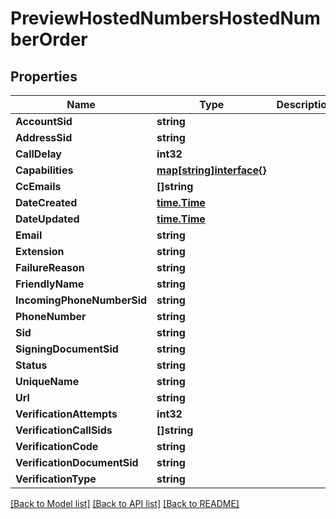 # PreviewHostedNumbersHostedNumberOrder

## Properties

Name | Type | Description | Notes
------------ | ------------- | ------------- | -------------
**AccountSid** | **string** |  | [optional] 
**AddressSid** | **string** |  | [optional] 
**CallDelay** | **int32** |  | [optional] 
**Capabilities** | [**map[string]interface{}**](.md) |  | [optional] 
**CcEmails** | **[]string** |  | [optional] 
**DateCreated** | [**time.Time**](time.Time.md) |  | [optional] 
**DateUpdated** | [**time.Time**](time.Time.md) |  | [optional] 
**Email** | **string** |  | [optional] 
**Extension** | **string** |  | [optional] 
**FailureReason** | **string** |  | [optional] 
**FriendlyName** | **string** |  | [optional] 
**IncomingPhoneNumberSid** | **string** |  | [optional] 
**PhoneNumber** | **string** |  | [optional] 
**Sid** | **string** |  | [optional] 
**SigningDocumentSid** | **string** |  | [optional] 
**Status** | **string** |  | [optional] 
**UniqueName** | **string** |  | [optional] 
**Url** | **string** |  | [optional] 
**VerificationAttempts** | **int32** |  | [optional] 
**VerificationCallSids** | **[]string** |  | [optional] 
**VerificationCode** | **string** |  | [optional] 
**VerificationDocumentSid** | **string** |  | [optional] 
**VerificationType** | **string** |  | [optional] 

[[Back to Model list]](../README.md#documentation-for-models) [[Back to API list]](../README.md#documentation-for-api-endpoints) [[Back to README]](../README.md)


